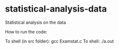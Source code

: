 # statistical-analysis-data
Statistical analysis on the data

How to run the code:

To shell (in src folder): gcc Examstat.c
To shell: ./a.out
